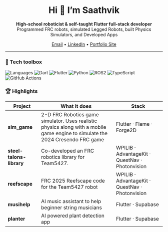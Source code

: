 <h1 align="center">Hi 👋 I’m Saathvik</h1>

<p align="center">
  <strong>High-school roboticist & self-taught Flutter full-stack developer</strong><br>
  Programmed FRC robots, simulated Legged Robots, built Physics Simulators, and Developed Apps
</p>

<p align="center">
  <a href="mailto:saathvikkamma@gmail.com">Email</a> •
  <a href="https://www.linkedin.com/in/saathvik-kamma-b24374262/">LinkedIn</a> •
  <a href="https://brainiac11.github.io">Portfolio Site</a>
</p>

---

### 🔧 Tech toolbox
![Languages](https://img.shields.io/badge/Java-ED8B00?style=for-the-badge&logo=openjdk&logoColor=white)
![Dart](https://img.shields.io/badge/Dart-0175C2?style=for-the-badge&logo=dart&logoColor=white)
![Flutter](https://img.shields.io/badge/Flutter-02569B?style=for-the-badge&logo=flutter&logoColor=white)
![Python](https://img.shields.io/badge/Python-3776AB?style=for-the-badge&logo=python&logoColor=white)
![ROS2](https://img.shields.io/badge/ROS2-22314E?style=for-the-badge&logo=ros&logoColor=white)
![TypeScript](https://img.shields.io/badge/TypeScript-3178C6?style=for-the-badge&logo=typescript&logoColor=white)
![GitHub Actions](https://img.shields.io/badge/GitHub_Actions-2088FF?style=for-the-badge&logo=github-actions&logoColor=white)

### 🏆 Highlights
| Project | What it does | Stack |
|---------|--------------|-------|
| **sim_game** | 2-D FRC Robotics game simulator. Uses realistic physics along with a mobile game engine to simulate the 2024 Cresendo FRC game | Flutter · Flame · Forge2D |
| **steel-talons-library** | Co-developed an FRC robotics library for Team5427. | WPILIB · AdvantageKit · QuestNav · Photonvision|
| **reefscape** | FRC 2025 Reefscape code for the Team5427 robot | WPILIB · AdvantageKit · QuestNav · Photonvision|
| **musihelp** | AI music assistant to help beginner string musicians | Flutter · Supabase |
| **planter** | AI powered plant detection app  | Flutter · Supabase |

